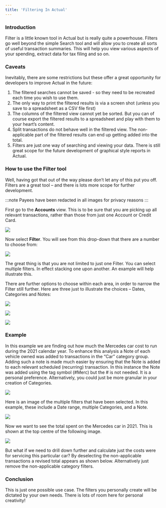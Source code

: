 ```yaml
---
title: 'Filtering In Actual'
---
```


### Introduction 

Filter is a little known tool in Actual but is really quite a powerhouse. Filters go well beyond the simple Search tool and will allow you to create all sorts of useful transaction summaries. This will help you view various aspects of your spending, extract data for tax filing and so on.

### Caveats

Inevitably, there are some restrictions but these offer a great opportunity for developers to improve Actual in the future:

1. The filtered searches cannot be saved - so they need to be recreated each time you wish to use them.
2. The only way to print the filtered results is via a screen shot (unless you save to a spreadsheet as a CSV file first)
3. The columns of the filtered view cannot yet be sorted. But you can of course export the filtered results to a spreadsheet and play with them to your heart’s content.
4. Split transactions do not behave well in the filtered view. The non-applicable part of the filtered results can end up getting added into the total.
5. Filters are just one way of searching and viewing your data. There is still great scope for the future development of graphical style reports in Actual.

### How to use the Filter tool
Well, having got that out of the way please don’t let any of this put you off. Filters are a great tool – and there is lots more scope for further development.

:::note
Payees have been redacted in all images for privacy reasons
:::

First go to the **Accounts** view. This is to be sure that you are picking up all relevant transactions, rather than those from just one Account or Credit Card.

![](/img/filtering/accounts.png)

Now select **Filter**. You will see from this drop-down that there are a number to choose from:

![](/img/filtering/filter.png) 

The great thing is that you are not limited to just one Filter. You can select multiple filters. In effect stacking one upon another. An example will help illustrate this. 

There are further options to choose within each area, in order to narrow the Filter still further. Here are three just to illustrate the choices – Dates, Categories and Notes:

![](/img/filtering/conditions-1.png)

![](/img/filtering/conditions-2.png) 

![](/img/filtering/conditions-3.png) 

### Example

In this example we are finding out how much the Mercedes car cost to run during the 2021 calendar year. To enhance this analysis a Note of each vehicle owned was added to transactions in the “Car” category group. Adding such a note is made much easier by ensuring that the Note is added to each relevant scheduled (recurring) transaction. In this instance the Note was added using the tag symbol (#Merc) but the # is not needed. It is a personal preference. Alternatively, you could just be more granular in your creation of Categories.

![](/img/filtering/multiple-filters.png) 

Here is an image of the multiple filters that have been selected. In this example, these include a Date range, multiple Categories, and a Note.

![](/img/filtering/highlight.png) 

Now we want to see the total spent on the Mercedes car in 2021. This is shown at the top centre of the following image.

![](/img/filtering/highlight-2.png) 

But what if we need to drill down further and calculate just the costs were for servicing this particular car? By deselecting the non-applicable transactions a revised total appears as shown below. Alternatively just remove the non-applicable category filters.
 

### Conclusion

This is just one possible use case. The filters you personally create will be dictated by your own needs.  There is lots of room here for personal creativity!
